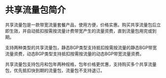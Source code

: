 # 共享流量包简介<a name="traffic_0002"></a>

共享流量包是一款带宽流量套餐产品，使用方便，价格实惠。购买共享流量包后立即生效，并自动抵扣按需按流量计费带宽产生的流量资费，直到流量包用完或到期。

支持两种类型的共享流量包，静态BGP类型支持抵扣按需按流量的静态BGP带宽流量资费，动态BGP类型支持抵扣按需按流量的动态BGP带宽流量资费。

共享流量包支持包月和包年两种规格，包年价格更优惠，支持购买多个共享流量包，优先抵扣快到期的流量包，流量包不支持退订。

